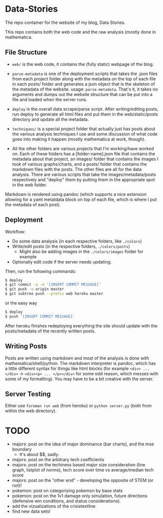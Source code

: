 # Data-Stories

The repo container for the website of my blog, Data Stories.

This repo contains both the web code and the raw analysis (mostly done in mathematica.

## File Structure

* `web/` is the web code, it contains the (fully static) webpage of the blog.
* `parse-metadata` is one of the deployment scripts that takes the .json files from each project folder along with the metadata on the top of each file in each posts/ folder and generates a json object that is the skeleton of the metadata of the website. usage: `parse-metadata`. That's it, it takes no arguments and dumps out the website structure that can be put into a file and loaded when the server runs.
* `deploy` is the overall data scrape/parse script. After writing/editing posts, run deploy to generate all html files and put them in the web/static/posts directory and update all the metadata.
* `techniques/` is a special project folder that actually just has posts about the various analysis techniques I use and some discussion of what code goes into making it happen (mostly mathematica at work, though).

* All the other folders are various projects that I'm working/have worked on. Each of these folders has a [folder-name].json file that contains the metadata about that project, an images/ folder that contains the images I took of various graphs/charts, and a posts/ folder that contains the markdown files with the posts. The other files are all for the data analysis. There are various scripts that take the images/metadata/posts respectively and "deploy" them by putting them in the appropriate spot in the web folder.

Markdown is rendered using pandoc (which supports a nice extension allowing for a yaml metatdata block on top of each file, which is where I put the metadata of each post).


## Deployment

Workflow:

* Do some data analysis (in each respective folders, like `./colors`)
* Write/edit posts (in the respective folders, `./colors/posts`)
    - Might also be adding images in the `./colors/images` folder for example
* Optionally edit code if the server needs updating.

Then, run the following commands:

```bash
$ deploy
$ git commit -a -m '[INSERT COMMIT MESSAGE]'
$ git push -u origin master
$ git subtree push --prefix web heroku master
```

or the easy way

```bash
$ deploy
$ push '[INSERT COMMIT MESSAGE]'
```

After heroku finishes redeploying everything the site should update with the posts/metadata of the recently written posts.


## Writing Posts

Posts are written using markdown and most of the analysis is done with mathematica/shell/python. The markdown interpreter is pandoc, which has a little different syntax for things like html blocks (for example `<div> ... </div>` -> `<div><p> ... </p></div>` for some odd reason, which messes with some of my formatting). You may have to be a bit creative with the server.

## Server Testing

Either use `foreman run web` (from heroku) or `python server.py` (both from within the web directory).


# TODO

* majors: post on the idea of major dominance (bar charts), and the mse boundary
	- It's about $$, sadly.
* majors: post on the arbitrary tech coefficients
* majors: post on the techiness based major size consideration (line graph, listplot of norms), tech score over time vs average/median tech score
* majors: post on the "other end" - developing the opposite of STEM (or not)!
* pokemon: post on categorizing pokemon by base stats 
* pokemon: post on the 1v1 damage only simulation, future directions (defensive win conditions, and status considerations).
* add the vizualizations of the crisistextline 
* find new data sets!



















